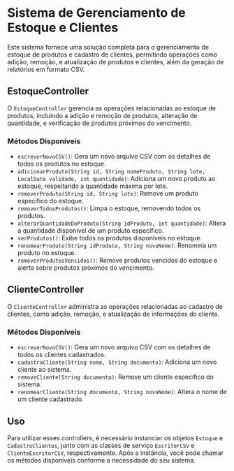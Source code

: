  # Sistema de Gerenciamento de Estoque e Clientes

Este sistema fornece uma solução completa para o gerenciamento de estoque de produtos e cadastro de clientes, permitindo operações como adição, remoção, e atualização de produtos e clientes, além da geração de relatórios em formato CSV.

## EstoqueController

O `EstoqueController` gerencia as operações relacionadas ao estoque de produtos, incluindo a adição e remoção de produtos, alteração de quantidade, e verificação de produtos próximos do vencimento.

### Métodos Disponíveis

- `escreverNovoCSV()`: Gera um novo arquivo CSV com os detalhes de todos os produtos no estoque.
- `adicionarProduto(String id, String nomeProduto, String lote, LocalDate validade, int quantidade)`: Adiciona um novo produto ao estoque, respeitando a quantidade máxima por lote.
- `removerProduto(String id, String lote)`: Remove um produto específico do estoque.
- `removerTodosProdutos()`: Limpa o estoque, removendo todos os produtos.
- `alterarQuantidadeDoProduto(String idProduto, int quantidade)`: Altera a quantidade disponível de um produto específico.
- `verProdutos()`: Exibe todos os produtos disponíveis no estoque.
- `renomearProduto(String idProduto, String novoNome)`: Renomeia um produto no estoque.
- `removerProdutosVencidos()`: Remove produtos vencidos do estoque e alerta sobre produtos próximos do vencimento.

## ClienteController

O `ClienteController` administra as operações relacionadas ao cadastro de clientes, como adição, remoção, e atualização de informações do cliente.

### Métodos Disponíveis

- `escreverNovoCSV()`: Gera um novo arquivo CSV com os detalhes de todos os clientes cadastrados.
- `cadastraCliente(String nome, String documento)`: Adiciona um novo cliente ao sistema.
- `removeCliente(String documento)`: Remove um cliente específico do sistema.
- `renomearCliente(String documento, String novoNome)`: Altera o nome de um cliente cadastrado.

## Uso

Para utilizar esses controllers, é necessário instanciar os objetos `Estoque` e `CadastroClientes`, junto com as classes de serviço `EscritorCSV` e `ClienteEscritorCSV`, respectivamente. Após a instância, você pode chamar os métodos disponíveis conforme a necessidade do seu sistema.
